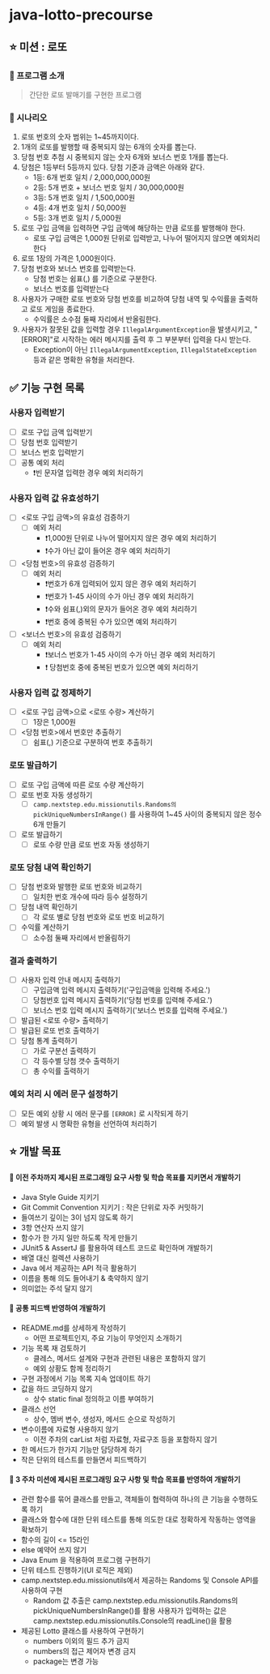 # java-lotto-precourse

## ⭐ 미션 : 로또 

### 📢 프로그램 소개 
> 간단한 로또 발매기를 구현한 프로그램 

### 📢 시나리오

1. 로또 번호의 숫자 범위는 1~45까지이다. 
2. 1개의 로또를 발행할 때 중복되지 않는 6개의 숫자를 뽑는다. 
3. 당첨 번호 추첨 시 중복되지 않는 숫자 6개와 보너스 번호 1개를 뽑는다. 
4. 당첨은 1등부터 5등까지 있다. 당첨 기준과 금액은 아래와 같다. 
   - 1등: 6개 번호 일치 / 2,000,000,000원 
   - 2등: 5개 번호 + 보너스 번호 일치 / 30,000,000원 
   - 3등: 5개 번호 일치 / 1,500,000원 
   - 4등: 4개 번호 일치 / 50,000원 
   - 5등: 3개 번호 일치 / 5,000원
5. 로또 구입 금액을 입력하면 구입 금액에 해당하는 만큼 로또를 발행해야 한다.
   - 로또 구입 금액은 1,000원 단위로 입력받고, 나누어 떨어지지 않으면 예외처리한다  
6. 로또 1장의 가격은 1,000원이다. 
7. 당첨 번호와 보너스 번호를 입력받는다.
   - 당첨 번호는 쉼표(,) 를 기준으로 구분한다. 
   - 보너스 번호를 입력받는다 
8. 사용자가 구매한 로또 번호와 당첨 번호를 비교하여 당첨 내역 및 수익률을 출력하고 로또 게임을 종료한다.
   - 수익률은 소수점 둘째 자리에서 반올림한다. 
9. 사용자가 잘못된 값을 입력할 경우 `IllegalArgumentException`을 발생시키고, "[ERROR]"로 시작하는 에러 메시지를 출력 후 그 부분부터 입력을 다시 받는다. 
   - Exception이 아닌 `IllegalArgumentException`, `IllegalStateException` 등과 같은 명확한 유형을 처리한다.

✅ 기능 구현 목록
---
### 사용자 입력받기 
- [ ] 로또 구입 금액 입력받기
- [ ] 당첨 번호 입력받기 
- [ ] 보너스 번호 입력받기 
- [ ] 공통 예외 처리
    - ❗빈 문자열 입력한 경우 예외 처리하기

### 사용자 입력 값 유효성하기   
- [ ] <로또 구입 금액>의 유효성 검증하기
  - [ ] 예외 처리 
    - ❗1,000원 단위로 나누어 떨어지지 않은 경우 예외 처리하기
    - ❗수가 아닌 값이 들어온 경우 예외 처리하기

- [ ] <당첨 번호>의 유효성 검증하기
  - [ ] 예외 처리 
    - ❗번호가 6개 입력되어 있지 않은 경우 예외 처리하기 
    - ❗번호가 1-45 사이의 수가 아닌 경우 예외 처리하기 
    - ❗수와 쉼표(,)외의 문자가 들어온 경우 예외 처리하기
    - ❗번호 중에 중복된 수가 있으면 예외 처리하기
  
- [ ] <보너스 번호>의 유효성 검증하기 
  - [ ] 예외 처리
    - ❗보너스 번호가 1-45 사이의 수가 아닌 경우 예외 처리하기 
    - ❗ 당첨번호 중에 중복된 번호가 있으면 예외 처리하기 

### 사용자 입력 값 정제하기 
- [ ] <로또 구입 금액>으로 <로또 수량> 계산하기 
  - [ ] 1장은 1,000원

- [ ] <당첨 번호>에서 번호만 추출하기  
  - [ ] 쉼표(,) 기준으로 구분하여 번호 추출하기 

### 로또 발급하기
- [ ] 로또 구입 금액에 따른 로또 수량 계산하기 
- [ ] 로또 번호 자동 생성하기 
  - [ ] `camp.nextstep.edu.missionutils.Randoms의 pickUniqueNumbersInRange()` 를 사용하여 
  1~45 사이의 중복되지 않은 정수 6개 만들기 
- [ ] 로또 발급하기  
  - [ ] 로또 수량 만큼 로또 번호 자동 생성하기

### 로또 당첨 내역 확인하기 
- [ ] 당첨 번호와 발행한 로또 번호와 비교하기 
  - [ ] 일치한 번호 개수에 따라 등수 설정하기 
- [ ] 당첨 내역 확인하기 
  - [ ] 각 로또 별로 당첨 번호와 로또 번호 비교하기 
- [ ] 수익률 계산하기 
  - [ ] 소수점 둘째 자리에서 반올림하기 

### 결과 출력하기 
- [ ] 사용자 입력 안내 메시지 출력하기 
  - [ ] 구입금액 입력 메시지 출력하기('구입금액을 입력해 주세요.') 
  - [ ] 당첨번호 입력 메시지 출력하기('당첨 번호를 입력해 주세요.')
  - [ ] 보너스 번호 입력 메시지 출력하기('보너스 번호를 입력해 주세요.')
- [ ] 발급된 <로또 수량> 출력하기 
- [ ] 발급된 로또 번호 출력하기 
- [ ] 당첨 통계 출력하기 
  - [ ] 가로 구분선 출력하기 
  - [ ] 각 등수별 당첨 갯수 출력하기 
  - [ ] 총 수익률 출력하기

### 예외 처리 시 에러 문구 설정하기 
- [ ] 모든 예외 상황 시 에러 문구를 `[ERROR]` 로 시작되게 하기 
- [ ] 예외 발생 시 명확한 유형을 선언하여 처리하기

⭐ 개발 목표
---

#### 📍 이전 주차까지 제시된 프로그래밍 요구 사항 및 학습 목표를 지키면서 개발하기
- Java Style Guide 지키기
- Git Commit Convention 지키기 : 작은 단위로 자주 커밋하기
- 들여쓰기 깊이는 3이 넘지 않도록 하기
- 3항 연산자 쓰지 않기
- 함수가 한 가지 일만 하도록 작게 만들기
- JUnit5 & AssertJ 를 활용하여 테스트 코드로 확인하며 개발하기
- 배열 대신 컬렉션 사용하기 
- Java 에서 제공하는 API 적극 활용하기 
- 이름을 통해 의도 들어내기 & 축약하지 않기 
- 의미없는 주석 달지 않기 

#### 📍 공통 피드백 반영하여 개발하기
- README.md를 상세하게 작성하기 
  - 어떤 프로젝트인지, 주요 기능이 무엇인지 소개하기 
- 기능 목록 재 검토하기 
  - 클레스, 메서드 설계와 구현과 관련된 내용은 포함하지 않기 
  - 예외 상황도 함께 정리하기 
- 구현 과정에서 기능 목록 지속 업데이트 하기 
- 값을 하드 코딩하지 않기
  - 상수 static final 정의하고 이름 부여하기 
- 클래스 선언
  - 상수, 멤버 변수, 생성자, 메서드 순으로 작성하기 
- 변수이름에 자료형 사용하지 않기
  - 이전 주차의 carList 처럼 자료형, 자료구조 등을 포함하지 않기 
- 한 메서드가 한가지 기능만 담당하게 하기 
- 작은 단위의 테스트를 만들면서 피드백하기 

#### 📍️ 3 주차 미션에 제시된 프로그래밍 요구 사항 및 학습 목표를 반영하여 개발하기
- 관련 함수를 묶어 클래스를 만들고, 객체들이 협력하여 하나의 큰 기능을 수행하도록 하기
- 클래스와 함수에 대한 단위 테스트를 통해 의도한 대로 정확하게 작동하는 영역을 확보하기 
- 함수의 길이 <= 15라인 
- else 예약어 쓰지 않기
- Java Enum 을 적용하여 프로그램 구현하기 
- 단위 테스트 진행하기(UI 로직은 제외)
- camp.nextstep.edu.missionutils에서 제공하는 Randoms 및 Console API를 사용하여 구현 
  - Random 값 추출은 camp.nextstep.edu.missionutils.Randoms의 pickUniqueNumbersInRange()를 활용
    사용자가 입력하는 값은 camp.nextstep.edu.missionutils.Console의 readLine()을 활용
- 제공된 Lotto 클래스를 사용하여 구현하기
  - numbers 이외의 필드 추가 금지
  - numbers의 접근 제어자 변경 금지 
  - package는 변경 가능
